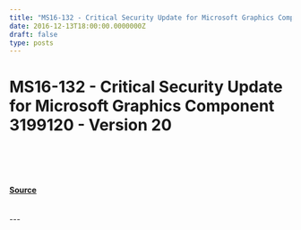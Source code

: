 ```yaml
---
title: "MS16-132 - Critical Security Update for Microsoft Graphics Component 3199120 - Version 20"
date: 2016-12-13T18:00:00.0000000Z
draft: false
type: posts
---
```

# MS16-132 - Critical Security Update for Microsoft Graphics Component 3199120 - Version 20

<br/>

<br/>

<br/>


#### [Source](https://technet.microsoft.com/en-us/library/security/MS16-132)

<br/>
---
